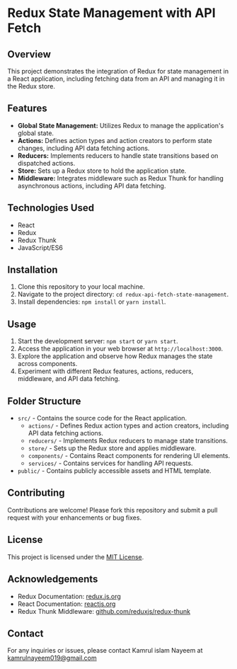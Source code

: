 # Redux State Management with API Fetch

## Overview
This project demonstrates the integration of Redux for state management in a React application, including fetching data from an API and managing it in the Redux store.

## Features
- **Global State Management:** Utilizes Redux to manage the application's global state.
- **Actions:** Defines action types and action creators to perform state changes, including API data fetching actions.
- **Reducers:** Implements reducers to handle state transitions based on dispatched actions.
- **Store:** Sets up a Redux store to hold the application state.
- **Middleware:** Integrates middleware such as Redux Thunk for handling asynchronous actions, including API data fetching.

## Technologies Used
- React
- Redux
- Redux Thunk
- JavaScript/ES6

## Installation
1. Clone this repository to your local machine.
2. Navigate to the project directory: `cd redux-api-fetch-state-management`.
3. Install dependencies: `npm install` or `yarn install`.

## Usage
1. Start the development server: `npm start` or `yarn start`.
2. Access the application in your web browser at `http://localhost:3000`.
3. Explore the application and observe how Redux manages the state across components.
4. Experiment with different Redux features, actions, reducers, middleware, and API data fetching.

## Folder Structure
- `src/` - Contains the source code for the React application.
  - `actions/` - Defines Redux action types and action creators, including API data fetching actions.
  - `reducers/` - Implements Redux reducers to manage state transitions.
  - `store/` - Sets up the Redux store and applies middleware.
  - `components/` - Contains React components for rendering UI elements.
  - `services/` - Contains services for handling API requests.
- `public/` - Contains publicly accessible assets and HTML template.

## Contributing
Contributions are welcome! Please fork this repository and submit a pull request with your enhancements or bug fixes.

## License
This project is licensed under the [MIT License](LICENSE).

## Acknowledgements
- Redux Documentation: [redux.js.org](https://redux.js.org/)
- React Documentation: [reactjs.org](https://reactjs.org/docs/getting-started.html)
- Redux Thunk Middleware: [github.com/reduxjs/redux-thunk](https://github.com/reduxjs/redux-thunk)

## Contact
For any inquiries or issues, please contact Kamrul islam Nayeem at kamrulnayeem019@gmail.com
